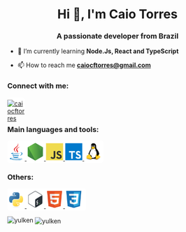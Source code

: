 <h1 align="center">Hi 👋, I'm Caio Torres</h1>
<h3 align="center">A passionate developer from Brazil</h3>

- 🌱 I’m currently learning **Node.Js, React and TypeScript**

- 📫 How to reach me **caiocftorres@gmail.com**

<h3>Connect with me:</h3>
<p style="background-color: #FFF; width:40px;height:35px; border-radius:5px; padding-top:5px;">
<a href="https://linkedin.com/in/caiocftorres" target="blank"><img align="center" src="https://cdn.jsdelivr.net/npm/simple-icons@3.0.1/icons/linkedin.svg" alt="caiocftorres" height="30" width="40" /></a>
</p>

<h3>Main languages and tools:</h3>
<p style="background-color: #FFF;height:45px; width:220px;border-radius:5px; padding-top:5px;">
<a href="https://www.java.com" target="_blank"> <img src="https://raw.githubusercontent.com/devicons/devicon/master/icons/java/java-original.svg" alt="java" width="40" height="40"/> </a> 
<a href="https://nodejs.org/en/about/" target="_blank"> <img src="https://raw.githubusercontent.com/devicons/devicon/master/icons/nodejs/nodejs-original.svg" alt="nodejs" width="40" height="40"/> </a> 
<a href="https://developer.mozilla.org/en-US/docs/Web/JavaScript" target="_blank"> <img src="https://raw.githubusercontent.com/devicons/devicon/master/icons/javascript/javascript-original.svg" alt="javascript" width="40" height="40"/> </a> 
<a href="https://www.typescriptlang.org/docs/handbook/typescript-in-5-minutes.html" target="_blank"> <img src="https://raw.githubusercontent.com/devicons/devicon/master/icons/typescript/typescript-original.svg" alt="typescript" width="40" height="40"/> </a> 
<a href="https://www.linux.org/" target="_blank"> <img src="https://raw.githubusercontent.com/devicons/devicon/master/icons/linux/linux-original.svg" alt="linux" width="40" height="40"/> </a> 
<h3 align="left">Others:</h3>
<p style="background-color: #FFF;height:45px; width:180px;border-radius:5px; padding-top:5px;">
<a href="https://www.python.org" target="_blank"> <img src="https://raw.githubusercontent.com/devicons/devicon/master/icons/python/python-original.svg" alt="python" width="40" height="40"/> </a>
<a href="https://www.gnu.org/software/bash/" target="_blank"> <img src="https://raw.githubusercontent.com/devicons/devicon/master/icons/bash/bash-original.svg" alt="bash" width="40" height="40"/> </a>
<a href="https://www.w3.org/html/" target="_blank"> <img src="https://raw.githubusercontent.com/devicons/devicon/master/icons/html5/html5-original.svg" alt="html5" width="40" height="40"/> </a> 
<a href="https://www.w3schools.com/css/" target="_blank"> <img src="https://raw.githubusercontent.com/devicons/devicon/master/icons/css3/css3-original.svg" alt="css3" width="40" height="40"/> </a> 
</p>
<p><img align="left" src="https://github-readme-stats.vercel.app/api/top-langs?username=yulken&show_icons=true&locale=en&layout=compact" alt="yulken" /></p>

<p>&nbsp;<img align="center" src="https://github-readme-stats.vercel.app/api?username=yulken&show_icons=true&locale=en" alt="yulken" /></p>
